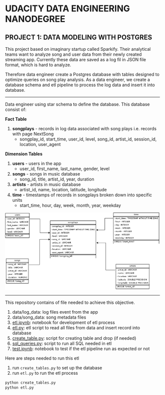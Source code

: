# UDACITY DATA ENGINEERING NANODEGREE 
## PROJECT 1: DATA MODELING WITH POSTGRES

This project based on imaginary startup called Sparkify. Their analytical teams want to analyze song and user data from their newly created streaming app. Currently these data are saved as a log fil in JSON file format, which is hard to analyze. 

Therefore data engineer create a Postgres database with tables designed to optimize queries on song play analysis. As a data engineer, we create a database schema and etl pipeline to process the log data and insert it into database. 

---

Data engineer using star schema to define the database. This database consist of:

**Fact Table**

1. **songplays** - records in log data associated with song plays i.e. records with page NextSong
    * songplay_id, start_time, user_id, level, song_id, artist_id, session_id, location, user_agent

**Dimension Tables**
1. **users** - users in the app
    * user_id, first_name, last_name, gender, level
2. **songs** - songs in music database
    * song_id, title, artist_id, year, duration
3. **artists** - artists in music database
    * artist_id, name, location, latitude, longitude
4. **time** - timestamps of records in songplays broken down into specific units
    * start_time, hour, day, week, month, year, weekday

![](./erd.png)

---

This repository contains of file needed to achieve this objective.
1. data/log_data: log files event from the app
2. data/song_data: song metadata files
3. [etl.ipynb]('etl.ipynb'): notebook for development of etl process
4. [etl.py]('etl.py'): etl script to read all files from data and insert record into database
5. [create_table.py]('create_table.py'): script for creating table and drop (if needed)
6. [sql_queries.py]('sql_queries.py'): script to run all SQL needed in etl
7. [test.ipynb]('test.ipynb'): notebook to test if the etl pipeline run as expected or not

Here are steps needed to run this etl
1. run `create_tables.py` to set up the database
2. run `etl.py` to run the etl process

```shell
python create_tables.py
python etl.py
```
